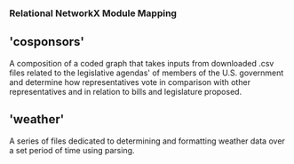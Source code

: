 ### Relational NetworkX Module Mapping

## 'cosponsors'
A composition of a coded graph that takes inputs from downloaded .csv files related to the legislative agendas' of members of the U.S. government and determine how representatives vote in comparison with other representatives and in relation to bills and legislature proposed.

## 'weather'
A series of files dedicated to determining and formatting weather data over a set period of time using parsing.
